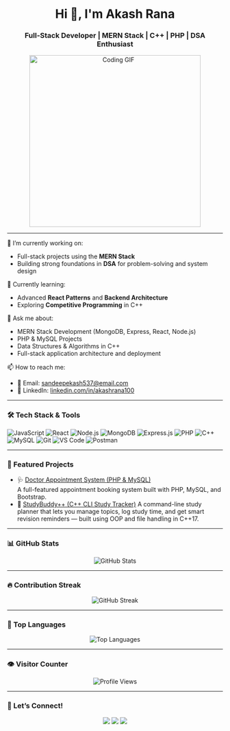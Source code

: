 <h1 align="center">Hi 👋, I'm Akash Rana</h1>
<h3 align="center">Full-Stack Developer | MERN Stack | C++ | PHP | DSA Enthusiast</h3>

<p align="center">
  <img src="https://media.giphy.com/media/qgQUggAC3Pfv687qPC/giphy.gif" width="400" alt="Coding GIF" />
</p>

---

🔭 I’m currently working on:
- Full-stack projects using the **MERN Stack**
- Building strong foundations in **DSA** for problem-solving and system design

🌱 Currently learning:
- Advanced **React Patterns** and **Backend Architecture**
- Exploring **Competitive Programming** in C++

💬 Ask me about:
- MERN Stack Development (MongoDB, Express, React, Node.js)
- PHP & MySQL Projects
- Data Structures & Algorithms in C++
- Full-stack application architecture and deployment

📫 How to reach me:
- 📧 Email: [sandeepekash537@email.com](mailto:sandeepekash537@email.com)
- 💼 LinkedIn: [linkedin.com/in/akashrana100](https://linkedin.com/in/akashrana100)

---

### 🛠️ Tech Stack & Tools

![JavaScript](https://img.shields.io/badge/-JavaScript-black?style=flat-square&logo=javascript)
![React](https://img.shields.io/badge/-React-black?style=flat-square&logo=react)
![Node.js](https://img.shields.io/badge/-Node.js-black?style=flat-square&logo=node.js)
![MongoDB](https://img.shields.io/badge/-MongoDB-black?style=flat-square&logo=mongodb)
![Express.js](https://img.shields.io/badge/-Express.js-black?style=flat-square&logo=express)
![PHP](https://img.shields.io/badge/-PHP-black?style=flat-square&logo=php)
![C++](https://img.shields.io/badge/-C++-black?style=flat-square&logo=c%2B%2B)
![MySQL](https://img.shields.io/badge/-MySQL-black?style=flat-square&logo=mysql)
![Git](https://img.shields.io/badge/-Git-black?style=flat-square&logo=git)
![VS Code](https://img.shields.io/badge/-VS%20Code-black?style=flat-square&logo=visual-studio-code)
![Postman](https://img.shields.io/badge/-Postman-black?style=flat-square&logo=postman)

---

### 📌 Featured Projects

- 🩺 [Doctor Appointment System (PHP & MySQL)](https://github.com/Akashrana1001/doctor-appointment-system)  
  A full-featured appointment booking system built with PHP, MySQL, and Bootstrap.
- 🧠 [StudyBuddy++ (C++ CLI Study Tracker)](https://github.com/Akashrana1001/StudyBuddy-CPP)
A command-line study planner that lets you manage topics, log study time, and get smart revision reminders — built using OOP and file handling in C++17.
---

### 📊 GitHub Stats

<p align="center">
  <img src="https://github-readme-stats.vercel.app/api?username=Akashrana1001&show_icons=true&theme=radical" alt="GitHub Stats" />
</p>

---

### 🔥 Contribution Streak

<p align="center">
  <img src="https://github-readme-streak-stats.herokuapp.com/?user=Akashrana1001&theme=radical" alt="GitHub Streak" />
</p>

---

### 🧠 Top Languages

<p align="center">
  <img src="https://github-readme-stats.vercel.app/api/top-langs/?username=Akashrana1001&layout=compact&theme=radical" alt="Top Languages" />
</p>

---

### 👁️ Visitor Counter

<p align="center">
  <img src="https://komarev.com/ghpvc/?username=Akashrana1001&label=Profile%20Views&color=blueviolet&style=flat" alt="Profile Views" />
</p>

---

### 🤝 Let’s Connect!

<p align="center">
  <a href="https://linkedin.com/in/akashrana100"><img src="https://img.shields.io/badge/LinkedIn-blue?style=for-the-badge&logo=linkedin" /></a>
  <a href="mailto:sandeepekash537@email.com"><img src="https://img.shields.io/badge/Gmail-D14836?style=for-the-badge&logo=gmail" /></a>
  <a href="https://github.com/Akashrana1001"><img src="https://img.shields.io/badge/GitHub-black?style=for-the-badge&logo=github" /></a>
</p>
